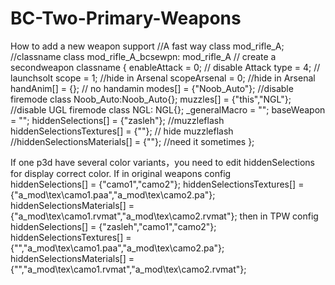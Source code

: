 # BC-Two-Primary-Weapons

How to add a new weapon support
  //A fast way
class mod_rifle_A; //classname
class mod_rifle_A_bcsewpn: mod_rifle_A // create a secondweapon classname
{
 enableAttack = 0;  // disable Attack
 type = 4;  // launchsolt
 scope = 1; //hide in Arsenal
 scopeArsenal = 0; //hide in Arsenal
 handAnim[] = {}; // no handamin
 modes[] = {"Noob_Auto"};  //disable firemode
 class Noob_Auto:Noob_Auto{};
 muzzles[] = {"this","NGL"}; //disable UGL firemode
 class NGL: NGL{};
 _generalMacro = "";
 baseWeapon = "";
 hiddenSelections[] = {"zasleh"};  //muzzleflash
 hiddenSelectionsTextures[] =  {""}; // hide muzzleflash
 //hiddenSelectionsMaterials[] = {""}; //need it sometimes
};
    
  
  If one p3d have several color variants，you need to edit hiddenSelections for display correct color.
  If in original weapons config   
  hiddenSelections[] = {"camo1","camo2"};
  hiddenSelectionsTextures[] = {"a_mod\tex\camo1.paa","a_mod\tex\camo2.pa"};
  hiddenSelectionsMaterials[] = {"a_mod\tex\camo1.rvmat","a_mod\tex\camo2.rvmat"};
  then in TPW config
  hiddenSelections[] = {"zasleh","camo1","camo2"};
  hiddenSelectionsTextures[] = {"","a_mod\tex\camo1.paa","a_mod\tex\camo2.pa"};
  hiddenSelectionsMaterials[] = {"","a_mod\tex\camo1.rvmat","a_mod\tex\camo2.rvmat"};
	

